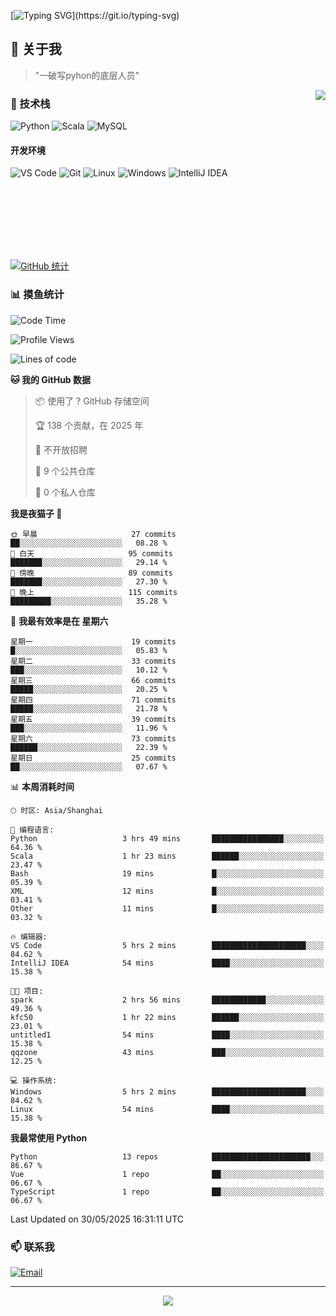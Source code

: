 [![Typing SVG](https://readme-typing-svg.herokuapp.com?font=Fira+Code&pause=1000&color=36BCF7&random=false&width=435&lines=print(%22Hello%2C+World!%22);%23+Welcome+to+my+code+space+%F0%9F%90%8D)](https://git.io/typing-svg)

## 🌟 关于我

> "一破写pyhon的底层人员"

<img align="right" src="https://github-readme-stats.vercel.app/api/top-langs/?username=huanxin996&theme=tokyonight" />

### 🎯 技术栈

![Python](https://img.shields.io/badge/Python-Expert-3776AB?style=for-the-badge&logo=python&logoColor=white)
![Scala](https://img.shields.io/badge/Scala-Expert-DC322F?style=for-the-badge&logo=scala&logoColor=white)
![MySQL](https://img.shields.io/badge/MySQL-Expert-4479A1?style=for-the-badge&logo=mysql&logoColor=white)

#### 开发环境

![VS Code](https://img.shields.io/badge/VS_Code-007ACC?style=for-the-badge&logo=visual-studio-code&logoColor=white)
![Git](https://img.shields.io/badge/Git-F05032?style=for-the-badge&logo=git&logoColor=white)
![Linux](https://img.shields.io/badge/Linux-FCC624?style=for-the-badge&logo=linux&logoColor=black)
![Windows](https://img.shields.io/badge/Windows_11-0078D4?style=for-the-badge&logo=windows11&logoColor=white)
![IntelliJ IDEA](https://img.shields.io/badge/IntelliJ_IDEA-000000?style=for-the-badge&logo=intellij-idea&logoColor=white)

<br/><br/><br/><br/><br/><br/>

  
[![GitHub 统计](https://github-readme-stats.vercel.app/api?username=huanxin996&show_icons=true&theme=tokyonight)](https://github.com/huanxin996)

### 📊 摸鱼统计

<!--START_SECTION:waka-->
![Code Time](http://img.shields.io/badge/Code%20Time-164%20hrs%2039%20mins-blue)

![Profile Views](http://img.shields.io/badge/%E4%B8%AA%E4%BA%BA%E8%B5%84%E6%96%99%E8%A7%82%E7%9C%8B%E6%AC%A1%E6%95%B0-2-blue)

![Lines of code](https://img.shields.io/badge/%E4%BB%8E%E3%80%8CHello%20World%E3%80%8D%E8%B5%B7%E6%88%91%E5%B7%B2%E7%BB%8F%E5%86%99%E4%BA%86-2.5%20million%20%E8%A1%8C%E4%BB%A3%E7%A0%81-blue)

**🐱 我的 GitHub 数据** 

> 📦  使用了 ? GitHub 存储空间 
 > 
> 🏆 138 个贡献，在 2025 年
 > 
> 🚫 不开放招聘
 > 
> 📜 9 个公共仓库 
 > 
> 🔑 0 个私人仓库 
 > 
**我是夜猫子 🦉** 

```text
🌞 早晨                     27 commits          ██░░░░░░░░░░░░░░░░░░░░░░░   08.28 % 
🌆 白天                     95 commits          ███████░░░░░░░░░░░░░░░░░░   29.14 % 
🌃 傍晚                     89 commits          ███████░░░░░░░░░░░░░░░░░░   27.30 % 
🌙 晚上                     115 commits         █████████░░░░░░░░░░░░░░░░   35.28 % 
```
📅 **我最有效率是在 星期六** 

```text
星期一                      19 commits          █░░░░░░░░░░░░░░░░░░░░░░░░   05.83 % 
星期二                      33 commits          ███░░░░░░░░░░░░░░░░░░░░░░   10.12 % 
星期三                      66 commits          █████░░░░░░░░░░░░░░░░░░░░   20.25 % 
星期四                      71 commits          █████░░░░░░░░░░░░░░░░░░░░   21.78 % 
星期五                      39 commits          ███░░░░░░░░░░░░░░░░░░░░░░   11.96 % 
星期六                      73 commits          ██████░░░░░░░░░░░░░░░░░░░   22.39 % 
星期日                      25 commits          ██░░░░░░░░░░░░░░░░░░░░░░░   07.67 % 
```


📊 **本周消耗时间** 

```text
🕑︎ 时区: Asia/Shanghai

💬 编程语言: 
Python                   3 hrs 49 mins       ████████████████░░░░░░░░░   64.36 % 
Scala                    1 hr 23 mins        ██████░░░░░░░░░░░░░░░░░░░   23.47 % 
Bash                     19 mins             █░░░░░░░░░░░░░░░░░░░░░░░░   05.39 % 
XML                      12 mins             █░░░░░░░░░░░░░░░░░░░░░░░░   03.41 % 
Other                    11 mins             █░░░░░░░░░░░░░░░░░░░░░░░░   03.32 % 

🔥 编辑器: 
VS Code                  5 hrs 2 mins        █████████████████████░░░░   84.62 % 
IntelliJ IDEA            54 mins             ████░░░░░░░░░░░░░░░░░░░░░   15.38 % 

🐱‍💻 项目: 
spark                    2 hrs 56 mins       ████████████░░░░░░░░░░░░░   49.36 % 
kfc50                    1 hr 22 mins        ██████░░░░░░░░░░░░░░░░░░░   23.01 % 
untitled1                54 mins             ████░░░░░░░░░░░░░░░░░░░░░   15.38 % 
qqzone                   43 mins             ███░░░░░░░░░░░░░░░░░░░░░░   12.25 % 

💻 操作系统: 
Windows                  5 hrs 2 mins        █████████████████████░░░░   84.62 % 
Linux                    54 mins             ████░░░░░░░░░░░░░░░░░░░░░   15.38 % 
```

**我最常使用 Python** 

```text
Python                   13 repos            ██████████████████████░░░   86.67 % 
Vue                      1 repo              ██░░░░░░░░░░░░░░░░░░░░░░░   06.67 % 
TypeScript               1 repo              ██░░░░░░░░░░░░░░░░░░░░░░░   06.67 % 
```




 Last Updated on 30/05/2025 16:31:11 UTC
<!--END_SECTION:waka-->

### 📫 联系我

[![Email](https://img.shields.io/badge/Email-D14836?style=for-the-badge&logo=gmail&logoColor=white)](mailto:mc.xiaolang@Foxmail.com)

---

<p align="center">
  <img src="https://profile-counter.glitch.me/huanxin996/count.svg" />
</p>